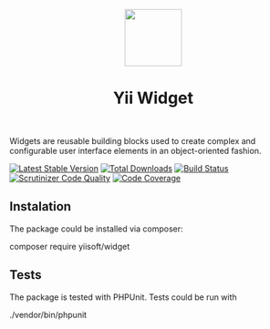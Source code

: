 <p align="center">
    <a href="https://github.com/yiisoft" target="_blank">
        <img src="https://github.com/yiisoft.png" height="100px">
    </a>
    <h1 align="center">Yii Widget</h1>
    <br>
</p>

Widgets are reusable building blocks used to create complex and configurable user interface elements in an object-oriented fashion.

[![Latest Stable Version](https://poser.pugx.org/yiisoft/widget/v/stable.png)](https://packagist.org/packages/yiisoft/widget)
[![Total Downloads](https://poser.pugx.org/yiisoft/widget/downloads.png)](https://packagist.org/packages/yiisoft/widget)
[![Build Status](https://travis-ci.com/yiisoft/widget.svg?branch=master)](https://travis-ci.com/yiisoft/widget)
[![Scrutinizer Code Quality](https://scrutinizer-ci.com/g/yiisoft/widget/badges/quality-score.png?b=master)](https://scrutinizer-ci.com/g/yiisoft/widget/?branch=master)
[![Code Coverage](https://scrutinizer-ci.com/g/yiisoft/widget/badges/coverage.png?b=master)](https://scrutinizer-ci.com/g/yiisoft/widget/?branch=master)

## Instalation

The package could be installed via composer:

composer require yiisoft/widget

## Tests

The package is tested with PHPUnit. Tests could be run with

./vendor/bin/phpunit


